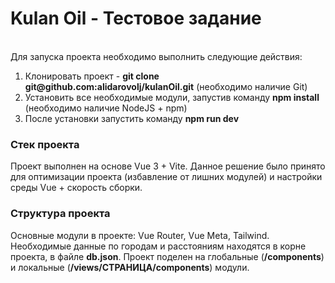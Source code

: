 <h1>Kulan Oil - Тестовое задание</h1></br>
Для запуска проекта необходимо выполнить следующие действия:

<ol>
  <li>Клонировать проект - <b>git clone git@github.com:alidarovolj/kulanOil.git</b> (необходимо наличие Git)</li>
  <li>Установить все необходимые модули, запустив команду <b>npm install</b> (необходимо наличие NodeJS + npm)</li>
  <li>После установки запустить команду <b>npm run dev</b></br></li>
</ol>

<h3>Стек проекта</h3>
Проект выполнен на основе Vue 3 + Vite. Данное решение было принято для оптимизации проекта (избавление от лишних
модулей) и настройки среды Vue + скорость сборки.

<h3>Структура проекта</h3>
Основные модули в проекте: Vue Router, Vue Meta, Tailwind.
Необходимые данные по городам и расстояниям находятся в корне проекта, в файле <b>db.json</b>.
Проект поделен на глобальные (<b>/components</b>) и локальные (<b>/views/СТРАНИЦА/components</b>) модули.